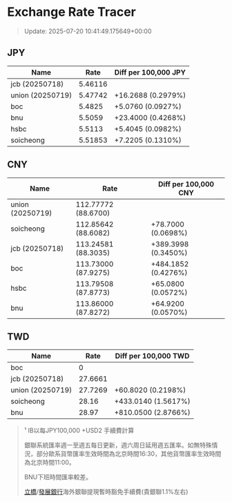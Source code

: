 # Exchange Rate Tracer

> Update: 2025-07-20 10:41:49.175649+00:00

## JPY

| Name             |    Rate | Diff per 100,000 JPY   |
|------------------|---------|------------------------|
| jcb (20250718)   | 5.46116 |                        |
| union (20250719) | 5.47742 | +16.2688 (0.2979%)     |
| boc              | 5.4825  | +5.0760 (0.0927%)      |
| bnu              | 5.5059  | +23.4000 (0.4268%)     |
| hsbc             | 5.5113  | +5.4045 (0.0982%)      |
| soicheong        | 5.51853 | +7.2205 (0.1310%)      |

## CNY

| Name             | Rate                | Diff per 100,000 CNY   |
|------------------|---------------------|------------------------|
| union (20250719) | 112.77772	(88.6700) |                        |
| soicheong        | 112.85642	(88.6082) | +78.7000 (0.0698%)     |
| jcb (20250718)   | 113.24581	(88.3035) | +389.3998 (0.3450%)    |
| boc              | 113.73000	(87.9275) | +484.1852 (0.4276%)    |
| hsbc             | 113.79508	(87.8773) | +65.0800 (0.0572%)     |
| bnu              | 113.86000	(87.8272) | +64.9200 (0.0570%)     |

## TWD

| Name             |    Rate | Diff per 100,000 TWD   |
|------------------|---------|------------------------|
| boc              |  0      |                        |
| jcb (20250718)   | 27.6661 |                        |
| union (20250719) | 27.7269 | +60.8020 (0.2198%)     |
| soicheong        | 28.16   | +433.0140 (1.5617%)    |
| bnu              | 28.97   | +810.0500 (2.8766%)    |


> ¹ IB以每JPY100,000 +USD2 手續費計算
>
> 銀聯系統匯率週一至週五每日更新，週六周日延用週五匯率。如無特殊情況，部分歐系貨幣匯率生效時間為北京時間16:30，其他貨幣匯率生效時間為北京時間11:00。
>
> BNU下班時間匯率較差。
>
> [立橋](https://www.wlbank.com.mo/uploads/ueditor/file/20181211/1544536513900230.pdf)/[發展銀行](https://www.mdb.com.mo/Service_Charges_20230728.pdf)海外銀聯提現暫時豁免手續費(貴銀聯1.1%左右)

